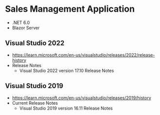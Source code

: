 # Sales Management Application
+ .NET 6.0
+ Blazor Server

## Visual Studio 2022
+ https://learn.microsoft.com/en-us/visualstudio/releases/2022/release-history
+ Release Notes
  + Visual Studio 2022 version 17.10 Release Notes

## Visual Studio 2019
+ https://learn.microsoft.com/en-us/visualstudio/releases/2019/history
+ Current Release Notes
  + Visual Studio 2019 version 16.11 Release Notes
